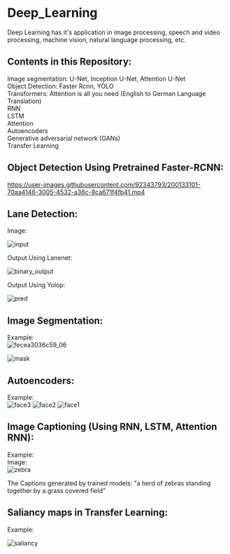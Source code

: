 # Deep_Learning
Deep Learning has it's application in image processing, speech and video processing, machine vision, natural language processing, etc.

## Contents in this Repository:

Image segmentation: U-Net, Inception U-Net, Attention U-Net  <br />
Object Detection: Faster Rcnn, YOLO  <br /> 
Transformers: Attention is all you need (English to German Language Translation) <br />
RNN  <br />
LSTM  <br />
Attention  <br />
Autoencoders  <br />
Generative adversarial network (GANs)  <br />
Transfer Learning  <br />

## Object Detection Using Pretrained Faster-RCNN:




https://user-images.githubusercontent.com/92343793/200133101-70aa4146-3005-4532-a36c-8ca671f4fb41.mp4

## Lane Detection:
Image:

![input](https://user-images.githubusercontent.com/92343793/201494217-8a79dff2-88e8-43dd-97d4-a29996c9ca2c.jpg)

Output Using Lanenet:

![binary_output](https://user-images.githubusercontent.com/92343793/201494235-b90c3261-5887-46a0-9551-32f68964489d.jpg)

Output Using Yolop:


![pred](https://user-images.githubusercontent.com/92343793/201495204-0c59e21a-6672-46f6-8201-e16dee580603.png)

## Image Segmentation:
Example: <br/>
![fecea3036c59_06](https://user-images.githubusercontent.com/92343793/200133163-cebd6254-487c-482b-a7f9-5697f7b317dd.jpg) <br/>

![mask](https://user-images.githubusercontent.com/92343793/200133234-23a9c8d0-3b07-43a8-a94b-9fb17221f605.png)

## Autoencoders:
Example: <br/>
![face3](https://user-images.githubusercontent.com/92343793/200133448-9ce51dc1-a976-451d-92d9-4ad255c9078c.png)
![face2](https://user-images.githubusercontent.com/92343793/200133450-c588cd6c-c8a4-4bfc-8b55-3f4de395db00.png)
![face1](https://user-images.githubusercontent.com/92343793/200133451-51cc459b-4020-49bd-92ab-2b91d5d1657c.png)


## Image Captioning (Using RNN, LSTM, Attention RNN):
Example: <br/>
Image: <br/>
![zebra](https://user-images.githubusercontent.com/92343793/200133738-267fb715-8abb-43d6-891e-6b950b14226c.png)

The Captions generated by trained models: "a herd of zebras standing together by a grass covered field" <br/>

## Saliancy maps in Transfer Learning:
Example: <br/>

![saliancy](https://user-images.githubusercontent.com/92343793/200133997-87f7456d-d6c8-4bf3-a381-b1a654c56b40.png)
